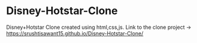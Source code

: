 # Disney-Hotstar-Clone
Disney+Hotstar Clone created using html,css,js.
Link to the clone project ->   https://srushtisawant15.github.io/Disney-Hotstar-Clone/
